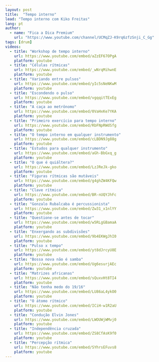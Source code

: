```yaml
---
layout: post
title:  "Tempo interno"
lead: "Tempo interno com Kiko Freitas"
lang: pt
author:
  - name: "Fica a Dica Premium"
    url: "https://www.youtube.com/channel/UCMqZJ-K9rq6zfzSnji_C_Gg"
tags: [drum]
videos:
  - title: "Workshop de tempo interno"
    url: https://www.youtube.com/embed/aZzEF67OPgA
    platform: youtube
  - title: "Células rítmicas"
    url: https://www.youtube.com/embed/_wNrqMihwnE
    platform: youtube
  - title: "Variando entre pulsos"
    url: https://www.youtube.com/embed/yIc5sNeNKwM
    platform: youtube
  - title: "Escondendo o pulso"
    url: https://www.youtube.com/embed/vgqqitTExEg
    platform: youtube
  - title: "A caça ao metrônomo"
    url: https://www.youtube.com/embed/0VaHxKe7YKA
    platform: youtube
  - title: "Primeiro exercício para tempo interno"
    url: https://www.youtube.com/embed/RbFNpRWdSfg
    platform: youtube
  - title: "O tempo interno em qualquer instrumento"
    url: https://www.youtube.com/embed/cLBDN9Jg88g
    platform: youtube
  - title: "Estudos para qualquer instrumento"
    url: https://www.youtube.com/embed/aGh-BbGxq_g
    platform: youtube
  - title: "O que é quiáltera?"
    url: https://www.youtube.com/embed/LzJReJk-gko
    platform: youtube
  - title: "Figuras rítmicas são mutáveis"
    url: https://www.youtube.com/embed/g4ghZW4KFQw
    platform: youtube
  - title: "Clave rítmica"
    url: https://www.youtube.com/embed/BR-nUQYJhFc
    platform: youtube
  - title: "Gonzalo Rubalcaba é percussionista"
    url: https://www.youtube.com/embed/Zw31_x1nlYY
    platform: youtube
  - title: "Questione-se antes de tocar"
    url: https://www.youtube.com/embed/w5RLgGBamaA
    platform: youtube
  - title: "Enxergando as subdivisões"
    url: https://www.youtube.com/embed/9b4EKWgJhI0
    platform: youtube
  - title: "Pulso x tempo"
    url: https://www.youtube.com/embed/yt8dJrcyU8E
    platform: youtube
  - title: "Bossa nova não é samba"
    url: https://www.youtube.com/embed/Ug6esurjAEc
    platform: youtube
  - title: "Matrizes africanas"
    url: https://www.youtube.com/embed/sQuxvHt8TI4
    platform: youtube
  - title: "Não tenha medo do 19/16"
    url: https://www.youtube.com/embed/LU86aL4ykO0
    platform: youtube
  - title: "O átomo rítmico"
    url: https://www.youtube.com/embed/ICiH-w1R2aU
    platform: youtube
  - title: "Condução Elvin Jones"
    url: https://www.youtube.com/embed/LWOUWjWMvj0
    platform: youtube
  - title: "Independência cruzada"
    url: https://www.youtube.com/embed/ZS8CfAsK9f0
    platform: youtube
  - title: "Percepção rítmica"
    url: https://www.youtube.com/embed/SYhrsEFuvs8
    platform: youtube
---
```


